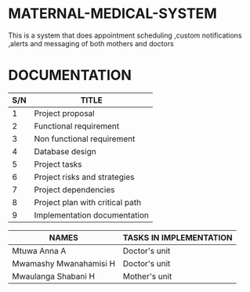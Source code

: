 # MATERNAL-MEDICAL-SYSTEM
This is a system that does appointment scheduling ,custom notifications ,alerts  and messaging of both mothers and doctors
# DOCUMENTATION                                                   

                                                                


| S/N  | TITLE              |                                     
|------|--------------------|                                      
| 1    | Project proposal   |  
| 2    | Functional requirement     |
| 3    | Non functional requirement |                                            
| 4    | Database design            |                             
| 5    | Project tasks              |
| 6    | Project risks and strategies |
| 7    | Project dependencies          |
| 8    | Project plan with critical path |
| 9    | Implementation documentation     |


| NAMES         | TASKS IN IMPLEMENTATION |        
|---------------|------------------------|
| Mtuwa Anna A   | Doctor's unit           |
| Mwamashy Mwanahamisi H | Doctor's unit  |
| Mwaulanga Shabani H    | Mother's unit  |
